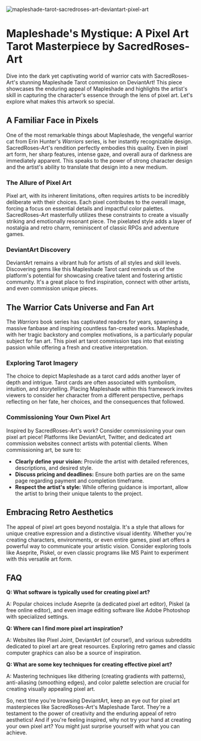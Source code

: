![mapleshade-tarot-sacredroses-art-deviantart-pixel-art](https://images.pexels.com/photos/6944182/pexels-photo-6944182.jpeg?auto=compress&cs=tinysrgb&fit=crop&h=627&w=1200)

# Mapleshade's Mystique: A Pixel Art Tarot Masterpiece by SacredRoses-Art

Dive into the dark yet captivating world of warrior cats with SacredRoses-Art's stunning Mapleshade Tarot commission on DeviantArt! This piece showcases the enduring appeal of Mapleshade and highlights the artist's skill in capturing the character's essence through the lens of pixel art. Let's explore what makes this artwork so special.

## A Familiar Face in Pixels

One of the most remarkable things about Mapleshade, the vengeful warrior cat from Erin Hunter's *Warriors* series, is her instantly recognizable design. SacredRoses-Art's rendition perfectly embodies this quality. Even in pixel art form, her sharp features, intense gaze, and overall aura of darkness are immediately apparent. This speaks to the power of strong character design and the artist's ability to translate that design into a new medium.

### The Allure of Pixel Art

Pixel art, with its inherent limitations, often requires artists to be incredibly deliberate with their choices. Each pixel contributes to the overall image, forcing a focus on essential details and impactful color palettes. SacredRoses-Art masterfully utilizes these constraints to create a visually striking and emotionally resonant piece. The pixelated style adds a layer of nostalgia and retro charm, reminiscent of classic RPGs and adventure games.

### DeviantArt Discovery

DeviantArt remains a vibrant hub for artists of all styles and skill levels. Discovering gems like this Mapleshade Tarot card reminds us of the platform's potential for showcasing creative talent and fostering artistic community. It's a great place to find inspiration, connect with other artists, and even commission unique pieces.

## The Warrior Cats Universe and Fan Art

The *Warriors* book series has captivated readers for years, spawning a massive fanbase and inspiring countless fan-created works. Mapleshade, with her tragic backstory and complex motivations, is a particularly popular subject for fan art. This pixel art tarot commission taps into that existing passion while offering a fresh and creative interpretation.

### Exploring Tarot Imagery

The choice to depict Mapleshade as a tarot card adds another layer of depth and intrigue. Tarot cards are often associated with symbolism, intuition, and storytelling. Placing Mapleshade within this framework invites viewers to consider her character from a different perspective, perhaps reflecting on her fate, her choices, and the consequences that followed.

### Commissioning Your Own Pixel Art

Inspired by SacredRoses-Art's work? Consider commissioning your own pixel art piece! Platforms like DeviantArt, Twitter, and dedicated art commission websites connect artists with potential clients. When commissioning art, be sure to:

*   **Clearly define your vision:** Provide the artist with detailed references, descriptions, and desired style.
*   **Discuss pricing and deadlines:** Ensure both parties are on the same page regarding payment and completion timeframe.
*   **Respect the artist's style:** While offering guidance is important, allow the artist to bring their unique talents to the project.

## Embracing Retro Aesthetics

The appeal of pixel art goes beyond nostalgia. It's a style that allows for unique creative expression and a distinctive visual identity. Whether you're creating characters, environments, or even entire games, pixel art offers a powerful way to communicate your artistic vision. Consider exploring tools like Aseprite, Piskel, or even classic programs like MS Paint to experiment with this versatile art form.

## FAQ

**Q: What software is typically used for creating pixel art?**

A: Popular choices include Aseprite (a dedicated pixel art editor), Piskel (a free online editor), and even image editing software like Adobe Photoshop with specialized settings.

**Q: Where can I find more pixel art inspiration?**

A: Websites like Pixel Joint, DeviantArt (of course!), and various subreddits dedicated to pixel art are great resources. Exploring retro games and classic computer graphics can also be a source of inspiration.

**Q: What are some key techniques for creating effective pixel art?**

A: Mastering techniques like dithering (creating gradients with patterns), anti-aliasing (smoothing edges), and color palette selection are crucial for creating visually appealing pixel art.

So, next time you're browsing DeviantArt, keep an eye out for pixel art masterpieces like SacredRoses-Art's Mapleshade Tarot. They're a testament to the power of creativity and the enduring appeal of retro aesthetics! And if you're feeling inspired, why not try your hand at creating your own pixel art? You might just surprise yourself with what you can achieve.
